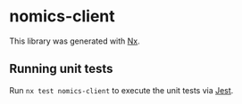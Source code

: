 # nomics-client

This library was generated with [Nx](https://nx.dev).

## Running unit tests

Run `nx test nomics-client` to execute the unit tests via [Jest](https://jestjs.io).

